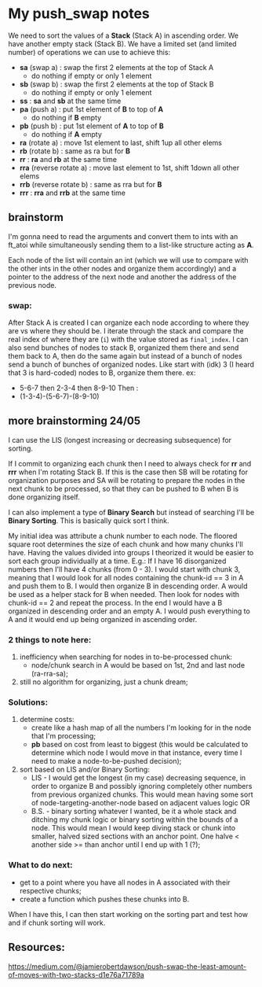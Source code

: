 # My push_swap notes

We need to sort the values of a **Stack** (Stack A) in ascending order. We have another empty stack (Stack B). We have a limited set (and limited number) of operations we can use to achieve this:

- **sa** (swap a) : swap the first 2 elements at the top of Stack A
    * do nothing if empty or only 1 element
- **sb** (swap b) : swap the first 2 elements at the top of Stack B
    * do nothing if empty or only 1 element
- **ss** : **sa** and **sb** at the same time
- **pa** (push a) : put 1st element of **B** to top of **A**
    * do nothing if **B** empty
- **pb** (push b) : put 1st element of **A** to top of **B**
    * do nothing if **A** empty
- **ra** (rotate a) : move 1st element to last, shift 1up all other elems
- **rb** (rotate b) : same as ra but for **B**
- **rr** : **ra** and **rb** at the same time
- **rra** (reverse rotate a) : move last element to 1st, shift 1down all other elems
- **rrb** (reverse rotate b) : same as rra but for **B**
- **rrr** : **rra** and **rrb** at the same time

## brainstorm

I'm gonna need to read the arguments and convert them to ints with an ft_atoi while simultaneously sending them to a list-like structure acting as **A**.

Each node of the list will contain an int (which we will use to compare with the other ints in the other nodes and organize them accordingly) and a pointer to the address of the next node and another the address of the previous node.

### swap:

After Stack A is created I can organize each node according to where they are vs where they should be.
I iterate through the stack and compare the real index of where they are (`i`) with the value stored as `final_index`.
I can also send bunches of nodes to stack B, organized them there and send them back to A, then do
the same again but instead of a bunch of nodes send a bunch of bunches of organized nodes.
Like start with (idk) 3 (I heard that 3 is hard-coded) nodes to B, organize them there. ex:
- 5-6-7 then 2-3-4 then 8-9-10
Then :
- (1-3-4)-(5-6-7)-(8-9-10)

## more brainstorming 24/05

I can use the LIS (longest increasing or decreasing subsequence) for sorting.

If I commit to organizing each chunk then I need to always check for **rr** and **rrr** when I'm rotating Stack B.
If this is the case then SB will be rotating for organization purposes and SA will be rotating to prepare the nodes in the next chunk to be processed, so that they can be pushed to B when B is done organizing itself.

I can also implement a type of **Binary Search** but instead of searching I'll be **Binary Sorting**. This is basically quick sort I think.

My initial idea was attribute a chunk number to each node. The floored square root determines the size of each chunk and how many chunks I'll have.
Having the values divided into groups I theorized it would be easier to sort each group individually at a time.
E.g.: If I have 16 disorganized numbers then I'll have 4 chunks (from 0 - 3). I would start with chunk 3, meaning that I would look for all nodes containing the chunk-id == 3 in A and push them to B. I would then organize B in descending order. A would be used as a helper stack for B when needed.
Then look for nodes with chunk-id == 2 and repeat the process. In the end I would have a B organized in descending order and an empty A. I would push everything to A and it would end up being organized in ascending order.

### 2 things to note here:
1. inefficiency when searching for nodes in to-be-processed chunk:
    * node/chunk search in A would be based on 1st, 2nd and last node (ra-rra-sa);
2. still no algorithm for organizing, just a chunk dream;

### Solutions:
1. determine costs:
    * create like a hash map of all the numbers I'm looking for in the node that I'm processing;
    * **pb** based on cost from least to biggest (this would be calculated to determine which node I would move in that instance, every time I need to make a node-to-be-pushed decision);
2. sort based on LIS and/or Binary Sorting:
    * LIS - I would get the longest (in my case) decreasing sequence, in order to organize B and possibly ignoring completely other numbers from previous organized chunks. This would mean having some sort of node-targeting-another-node based on adjacent values logic OR
    * B.S. - binary sorting whatever I wanted, be it a whole stack and ditching my chunk logic or binary sorting within the bounds of a node. This would mean I would keep diving stack or chunk into smaller, halved sized sections with an anchor point. One halve < another side >= than anchor until I end up with 1 (?); 

### What to do next:
- get to a point where you have all nodes in A associated with their respective chunks;
- create a function which pushes these chunks into B.

When I have this, I can then start working on the sorting part and test how and if chunk sorting will work.

## Resources:

https://medium.com/@jamierobertdawson/push-swap-the-least-amount-of-moves-with-two-stacks-d1e76a71789a

